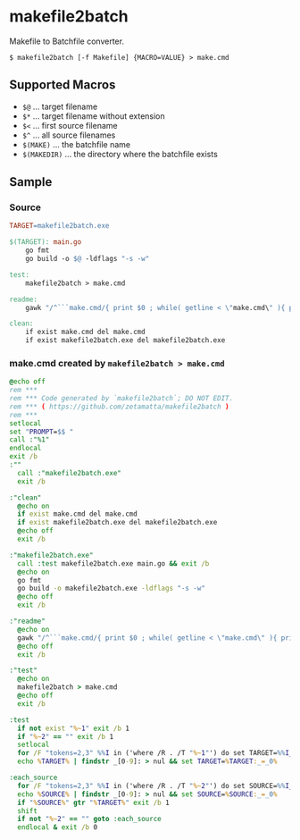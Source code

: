 makefile2batch
==============

Makefile to Batchfile converter.

```
$ makefile2batch [-f Makefile] {MACRO=VALUE} > make.cmd
```

Supported Macros
----------------

* `$@` ... target filename
* `$*` ... target filename without extension
* `$<` ... first source filename
* `$^` ... all source filenames
* `$(MAKE)` ... the batchfile name
* `$(MAKEDIR)` ... the directory where the batchfile exists

Sample
-------

### Source

```Makefile
TARGET=makefile2batch.exe

$(TARGET): main.go
	go fmt
	go build -o $@ -ldflags "-s -w"

test:
	makefile2batch > make.cmd

readme:
	gawk "/^```make.cmd/{ print $0 ; while( getline < \"make.cmd\" ){ print } ; print \"```\" ; exit } ; 1" readme.md | nkf32 -Lu > readme.new && move readme.new readme.md

clean:
	if exist make.cmd del make.cmd
	if exist makefile2batch.exe del makefile2batch.exe
```

### make.cmd created by `makefile2batch > make.cmd`

```make.cmd
@echo off
rem ***
rem *** Code generated by `makefile2batch`; DO NOT EDIT.
rem *** ( https://github.com/zetamatta/makefile2batch )
rem ***
setlocal
set "PROMPT=$$ "
call :"%1"
endlocal
exit /b
:""
  call :"makefile2batch.exe"
  exit /b

:"clean"
  @echo on
  if exist make.cmd del make.cmd
  if exist makefile2batch.exe del makefile2batch.exe
  @echo off
  exit /b

:"makefile2batch.exe"
  call :test makefile2batch.exe main.go && exit /b
  @echo on
  go fmt
  go build -o makefile2batch.exe -ldflags "-s -w"
  @echo off
  exit /b

:"readme"
  @echo on
  gawk "/^```make.cmd/{ print $0 ; while( getline < \"make.cmd\" ){ print } ; print \"```\" ; exit } ; 1" readme.md | nkf32 -Lu > readme.new && move readme.new readme.md
  @echo off
  exit /b

:"test"
  @echo on
  makefile2batch > make.cmd
  @echo off
  exit /b

:test
  if not exist "%~1" exit /b 1
  if "%~2" == "" exit /b 1
  setlocal
  for /F "tokens=2,3" %%I in ('where /R . /T "%~1"') do set TARGET=%%I_%%J
  echo %TARGET% | findstr _[0-9]: > nul && set TARGET=%TARGET:_=_0%

:each_source
  for /F "tokens=2,3" %%I in ('where /R . /T "%~2"') do set SOURCE=%%I_%%J
  echo %SOURCE% | findstr _[0-9]: > nul && set SOURCE=%SOURCE:_=_0%
  if "%SOURCE%" gtr "%TARGET%" exit /b 1
  shift
  if not "%~2" == "" goto :each_source
  endlocal & exit /b 0
```
